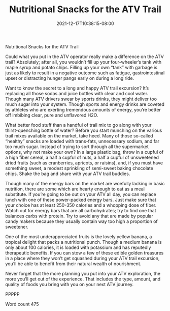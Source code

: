 ﻿---
title: "Nutritional Snacks for the ATV Trail"
date: 2021-12-17T10:38:15-08:00
description: "ATV TXT Tips for Web Success"
featured_image: "/images/ATV TXT.jpg"
tags: ["ATV TXT"]
---

Nutritional Snacks for the ATV Trail

Could what you put in the ATV operator really make a difference on the ATV trail?  Absolutely; after all, you wouldn’t fill up your four-wheeler’s tank with maple syrup and potato chips. Filling up your own “tank” with garbage is just as likely to result in a negative outcome such as fatigue, gastrointestinal upset or distracting hunger pangs early on during a long ride.  

Want to know the secret to a long and happy ATV trail excursion?  It’s replacing all those sodas and juice bottles with clear and cool water. Though many ATV drivers swear by sports drinks, they might deliver too much sugar into your system.  Though sports and energy drinks are coveted by athletes who are exerting tremendous amounts of energy, you’re better off imbibing clear, pure and unflavored H2O.

What better food stuff than a handful of trail mix to go along with your thirst-quenching bottle of water?  Before you start munching on the various trail mixes available on the market, take heed.  Many of those so-called “healthy” snacks are loaded with trans-fats, unnecessary sodium, and far too much sugar.  Instead of trying to sort through all the supermarket options, why not make your own?  In a large plastic bag, throw in a cupful of a high fiber cereal, a half a cupful of nuts, a half a cupful of unsweetened dried fruits (such as cranberries, apricots, or raisins), and, if you must have something sweet, a modest sprinkling of semi-sweet baking chocolate chips.  Shake the bag and share with your ATV trail buddies.

Though many of the energy bars on the market are woefully lacking in basic nutrition, there are some which are hearty enough to eat as a meal substitute.  If you’re going to be out on your ATV all day, you can replace lunch with one of these power-packed energy bars.  Just make sure that your choice has at least 250-350 calories and a whopping dose of fiber.  Watch out for energy bars that are all carbohydrates; try to find one that balances carbs with protein. Try to avoid any that are made by popular candy makers because they usually contain way too high a proportion of sweetener.

One of the most underappreciated fruits is the lovely yellow banana, a tropical delight that packs a nutritional punch.  Though a medium banana is only about 100 calories, it is loaded with potassium and has reputedly therapeutic benefits.  If you can stow a few of these edible golden treasures in a place where they won’t get squashed during your ATV trail excursion, you’ll be able to benefit from their natural wealth of nourishment.  

Never forget that the more planning you put into your ATV exploration, the more you’ll get out of the experience. That includes the type, amount, and quality of foods you bring with you on your next ATV journey.

PPPPP

Word count 475

